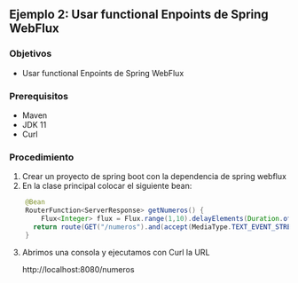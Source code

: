 ## Ejemplo 2: Usar functional Enpoints de Spring WebFlux

### Objetivos
* Usar functional Enpoints de Spring WebFlux

### Prerequisitos
* Maven
* JDK 11
* Curl

### Procedimiento

1. Crear un proyecto de spring boot con la dependencia de spring webflux
2. En la clase principal colocar el siguiente bean:
```java
    @Bean
	RouterFunction<ServerResponse> getNumeros() {
		Flux<Integer> flux = Flux.range(1,10).delayElements(Duration.ofSeconds(1)).filter(n -> n % 2 == 0).map(n -> n*2);
	  return route(GET("/numeros").and(accept(MediaType.TEXT_EVENT_STREAM)), req -> ok().body(flux, Integer.class));
	}
```
3. Abrimos una consola y ejecutamos con Curl la URL

    http://localhost:8080/numeros
